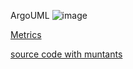 ArgoUML
![image](https://raw.githubusercontent.com/test4cc/vamos2020/master/featureModel/FeatureAMP3.JPG)

  [Metrics](https://github.com/test4cc/vamos2020/blob/master/metrics/FeatureAMP3.csv)
 
 [source code with muntants](https://github.com/test4cc/vamos2020/tree/master/dataset_with_mutant/FeatureAMP3)
